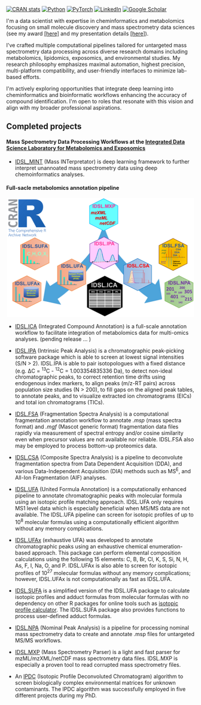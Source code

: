 <!-- badges: start -->
[![CRAN stats](https://img.shields.io/badge/R-276DC3?style=for-the-badge&logo=r&logoColor=white)](https://CRAN.R-project.org/package=IDSL.IPA)
[![Python](https://img.shields.io/badge/python-3670A0?style=for-the-badge&logo=python&logoColor=ffdd54)](https://github.com/idslme/IDSL_MINT)
[![PyTorch](https://img.shields.io/badge/PyTorch-EE4C2C?style=for-the-badge&logo=pytorch&logoColor=white)](https://github.com/idslme/IDSL_MINT)
[![LinkedIn](https://img.shields.io/badge/LinkedIn-0077B5?style=for-the-badge&logo=linkedin&logoColor=white)](https://www.linkedin.com/in/sadjad-fakouri-baygi-31b5a856)
[![Google Scholar](https://img.shields.io/badge/Google%20Scholar-4285F4?style=for-the-badge&logo=google-scholar&logoColor=white)](https://scholar.google.com/citations?hl=en&user=WzBF1YMAAAAJ)
<!-- badges: end -->

I'm a data scientist with expertise in cheminformatics and metabolomics focusing on small molecule discovery and mass spectrometry data sciences (see my award [[here]](https://mountsinaiexposomics.org/dr-sadjad-fakouri-baygi-wins-the-mark-p-styczynski-early-career-award-in-computational-metabolomics-from-metabolomics-association-of-north-america-mana/) and my presentation details [[here]](https://metabolomicscentre.ca/metabonews-november-issue-mana-conference-presenters)).

I've crafted multiple computational pipelines tailored for untargeted mass spectrometry data processing across diverse research domains including metabolomics, lipidomics, exposomics, and environmental studies. My research philosophy emphasizes maximal automation, highest precision, multi-platform compatibility, and user-friendly interfaces to minimize lab-based efforts.

I'm actively exploring opportunities that integrate deep learning into cheminformatics and bioinformatic workflows enhancing the accuracy of compound identification. I'm open to roles that resonate with this vision and align with my broader professional aspirations.


## Completed projects
#### Mass Spectrometry Data Processing Workflows at the [Integrated Data Science Laboratory for Metabolomics and Exposomics](https://github.com/idslme)

  - [IDSL_MINT](https://github.com/idslme/IDSL_MINT) (Mass INTerpretator) is deep learning framework to further interpret unannoated mass spectrometry data using deep chemoinformatics analyses.
    
    

#### Full-sacle metabolomics annotation pipeline
<p align="center">
  <img src="https://github.com/sajfb/sajfb/blob/main/integrated.png" alt="image description" width="500">
</p>

  - [IDSL.ICA](https://github.com/idslme/IDSL.ICA) (Integrated Compound Annotation) is a full-scale annotation workflow to facilitate integration of metabolomics data for multi-omics analyses. (pending release ... )

  - [IDSL.IPA](https://github.com/idslme/IDSL.IPA) (Intrinsic Peak Analysis) is a chromatographic peak-picking software package which is able to screen at lowest signal intensities (S/N > 2). IDSL.IPA is able to pair isotopologues with a fixed distance (e.g. &Delta;C = <sup>13</sup>C - <sup>12</sup>C = 1.003354835336 Da), to detect non-ideal chromatographic peaks, to correct retention time drifts using endogenous index markers, to align peaks (m/z-RT pairs) across population size studies (N > 200), to fill gaps on the aligned peak tables, to annotate peaks, and to visualize extracted ion chromatograms (EICs) and total ion chromatograms (TICs).

  - [IDSL.FSA](https://github.com/idslme/IDSL.FSA) (Fragmentation Spectra Analysis) is a computational fragmentation annotation workflow to annotate *.msp* (mass spectra format) and *.mgf* (Mascot generic format) fragmentation data files rapidly via measurement of spectral entropy and/or cosine similarity even when precursor values are not available nor reliable. IDSL.FSA also may be employed to process bottom-up proteomics data.

  - [IDSL.CSA](https://github.com/idslme/IDSL.CSA) (Composite Spectra Analysis) is a pipeline to deconvolute fragmentation spectra from Data Dependent Acquisition (DDA), and various Data-Independent Acquisition (DIA) methods such as MS<sup>E</sup>, and All-Ion Fragmentation (AIF) analyses.

  - [IDSL.UFA](https://github.com/idslme/IDSL.UFA) (United Formula Annotation) is a computationally enhanced pipeline to annotate chromatographic peaks with molecular formula using an isotopic profile matching approach. IDSL.UFA only requires MS1 level data which is especially beneficial when MS/MS data are not available. The IDSL.UFA pipeline can screen for isotopic profiles of up to 10<sup>8</sup> molecular formulas using a computationally efficient algorithm without any memory complications.

  - [IDSL.UFAx](https://github.com/idslme/IDSL.UFAx) (exhaustive UFA) was developed to annotate chromatographic peaks using an exhaustive chemical enumeration-based approach. This package can perform elemental composition calculations using the following 15 elements: C, B, Br, Cl, K, S, Si, N, H, As, F, I, Na, O, and P. IDSL.UFAx is also able to screen for isotopic profiles of 10<sup>27</sup> molecular formulas without any memory complications; however, IDSL.UFAx is not computationally as fast as IDSL.UFA.

  - [IDSL.SUFA](https://github.com/idslme/IDSL.SUFA) is a simplified version of the IDSL.UFA package to calculate isotopic profiles and adduct formulas from molecular formulas with no dependency on other R packages for online tools such as [isotopic profile calculator](https://ipc.idsl.me/). The IDSL.SUFA package also provides functions to process user-defined adduct formulas.

  - [IDSL.NPA](https://github.com/idslme/IDSL.NPA) (Nominal Peak Analysis) is a pipeline for processing nominal mass spectrometry data to create and annotate .msp files for untargeted MS/MS workflows.

  - [IDSL.MXP](https://github.com/idslme/IDSL.MXP) (Mass Spectrometry Parser) is a light and fast parser for mzML/mzXML/netCDF mass spectrometry data files. IDSL.MXP is especially a proven tool to read corrupted mass spectrometry files.

  - An [IPDC](https://github.com/sajfb/Isotopic-Profile-Deconvolution-Chromatogram-IPDC-algorithm) (Isotopic Profile Deconvoluted Chromatogram) algorithm to screen biologically complex environmental matrices for unknown contaminants. The IPDC algorithm was successfully employed in five different projects during my PhD.
